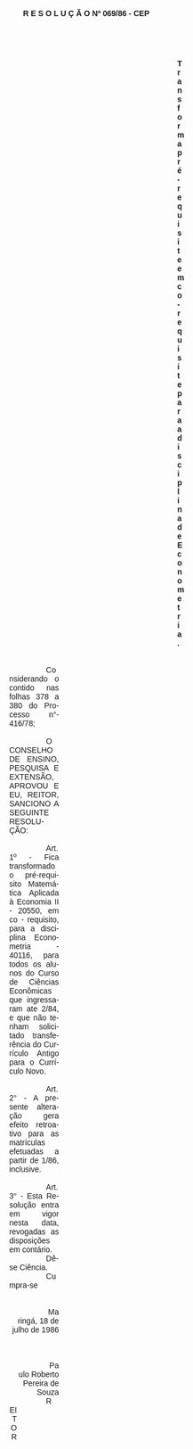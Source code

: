 <body lang=PT-BR style='tab-interval:36.0pt'>

<div class=Section1>

<p class=MsoNormal align=center style='text-align:center'><b style='mso-bidi-font-weight:
normal'><span style='font-family:Arial;mso-no-proof:yes'>R E S O L U Ç Ã O Nº 069/86
- CEP<o:p></o:p></span></b></p>

<p class=MsoNormal><b style='mso-bidi-font-weight:normal'><span
style='font-family:Arial;mso-no-proof:yes'><o:p>&nbsp;</o:p></span></b></p>

<p class=MsoNormal><b style='mso-bidi-font-weight:normal'><span
style='font-family:Arial;mso-no-proof:yes'><o:p>&nbsp;</o:p></span></b></p>

<p class=MsoNormal style='margin-top:0cm;margin-right:225.95pt;margin-bottom:
0cm;margin-left:11.0cm;margin-bottom:.0001pt;text-align:justify'><b
style='mso-bidi-font-weight:normal'><span style='font-family:Arial;mso-no-proof:
yes'>Transforma pré - requisite em co-requisite para a disciplina de
Econometria.<o:p></o:p></span></b></p>

<p class=MsoNormal style='margin-top:0cm;margin-right:225.95pt;margin-bottom:
0cm;margin-left:3.0cm;margin-bottom:.0001pt;text-indent:49.65pt'><b
style='mso-bidi-font-weight:normal'><span style='font-family:Arial;mso-no-proof:
yes'><o:p>&nbsp;</o:p></span></b></p>

<p class=MsoNormal style='margin-top:0cm;margin-right:225.95pt;margin-bottom:
0cm;margin-left:3.0cm;margin-bottom:.0001pt;text-align:justify;text-indent:
49.65pt'><span style='font-family:Arial;mso-no-proof:yes'><o:p>&nbsp;</o:p></span></p>

<p class=MsoNormal style='margin-top:0cm;margin-right:225.95pt;margin-bottom:
0cm;margin-left:3.0cm;margin-bottom:.0001pt;text-align:justify;text-indent:
49.65pt'><span style='font-family:Arial;mso-no-proof:yes'>Considerando o
contido nas folhas <st1:metricconverter ProductID="378 a" w:st="on">378 a</st1:metricconverter>
380 do Processo n°- 416/78;<o:p></o:p></span></p>

<p class=MsoNormal style='margin-top:0cm;margin-right:225.95pt;margin-bottom:
0cm;margin-left:3.0cm;margin-bottom:.0001pt;text-align:justify;text-indent:
49.65pt'><span style='font-family:Arial;mso-no-proof:yes'><o:p>&nbsp;</o:p></span></p>

<p class=MsoNormal style='margin-top:0cm;margin-right:225.95pt;margin-bottom:
0cm;margin-left:3.0cm;margin-bottom:.0001pt;text-align:justify;text-indent:
49.65pt'><span style='font-family:Arial;mso-no-proof:yes'>O CONSELHO DE ENSINO,
PESQUISA E EXTENSÃO, APROVOU E EU, REITOR, SANCIONO A SEGUINTE RESOLUÇÃO:<o:p></o:p></span></p>

<p class=MsoNormal style='margin-top:0cm;margin-right:225.95pt;margin-bottom:
0cm;margin-left:3.0cm;margin-bottom:.0001pt;text-align:justify;text-indent:
49.65pt'><span style='font-family:Arial;mso-no-proof:yes'><o:p>&nbsp;</o:p></span></p>

<p class=MsoNormal style='margin-top:0cm;margin-right:225.95pt;margin-bottom:
0cm;margin-left:3.0cm;margin-bottom:.0001pt;text-align:justify;text-indent:
49.65pt'><span style='font-family:Arial;mso-no-proof:yes'>Art. 1º - Fica
transformado o pré-requisito Matemática Aplicada à Economia II - 20550, em co -
requisito, para a disciplina Econometria - 40116, para todos os alunos do Curso
de Ciências Econômicas que ingressaram ate 2/84, e que não tenham solicitado
transferência do Currículo Antigo para o Currículo Novo.<o:p></o:p></span></p>

<p class=MsoNormal style='margin-top:0cm;margin-right:225.95pt;margin-bottom:
0cm;margin-left:3.0cm;margin-bottom:.0001pt;text-align:justify;text-indent:
49.65pt'><span style='font-family:Arial;mso-no-proof:yes'><o:p>&nbsp;</o:p></span></p>

<p class=MsoNormal style='margin-top:0cm;margin-right:225.95pt;margin-bottom:
0cm;margin-left:3.0cm;margin-bottom:.0001pt;text-align:justify;text-indent:
49.65pt'><span style='font-family:Arial;mso-no-proof:yes'>Art. 2° - A presente
alteração gera efeito retroativo para as matrículas efetuadas a partir de 1/86,
inclusive.<o:p></o:p></span></p>

<p class=MsoNormal style='margin-top:0cm;margin-right:225.95pt;margin-bottom:
0cm;margin-left:3.0cm;margin-bottom:.0001pt;text-align:justify;text-indent:
49.65pt'><span style='font-family:Arial;mso-no-proof:yes'><o:p>&nbsp;</o:p></span></p>

<p class=MsoNormal style='margin-top:0cm;margin-right:225.95pt;margin-bottom:
0cm;margin-left:3.0cm;margin-bottom:.0001pt;text-align:justify;text-indent:
49.65pt'><span style='font-family:Arial;mso-no-proof:yes'>Art. 3° - Esta Resolução
entra em vigor nesta data, revogadas as disposições em contário.<o:p></o:p></span></p>

<p class=MsoNormal style='margin-top:0cm;margin-right:225.95pt;margin-bottom:
0cm;margin-left:3.0cm;margin-bottom:.0001pt;text-align:justify;text-indent:
49.65pt'><span style='font-family:Arial;mso-no-proof:yes'>Dê-se Ciência.<o:p></o:p></span></p>

<p class=MsoNormal style='margin-top:0cm;margin-right:225.95pt;margin-bottom:
0cm;margin-left:3.0cm;margin-bottom:.0001pt;text-align:justify;text-indent:
49.65pt'><span style='font-family:Arial;mso-no-proof:yes'>Cumpra-se<o:p></o:p></span></p>

<p class=MsoNormal style='margin-top:0cm;margin-right:225.95pt;margin-bottom:
0cm;margin-left:3.0cm;margin-bottom:.0001pt;text-align:justify;text-indent:
49.65pt'><span style='font-family:Arial;mso-no-proof:yes'><o:p>&nbsp;</o:p></span></p>

<p class=MsoNormal style='margin-top:0cm;margin-right:225.95pt;margin-bottom:
0cm;margin-left:3.0cm;margin-bottom:.0001pt;text-align:justify;text-indent:
49.65pt'><span style='font-family:Arial;mso-no-proof:yes'><o:p>&nbsp;</o:p></span></p>

<p class=MsoNormal align=right style='margin-top:0cm;margin-right:225.95pt;
margin-bottom:0cm;margin-left:3.0cm;margin-bottom:.0001pt;text-align:right;
text-indent:49.65pt'><span style='font-family:Arial;mso-no-proof:yes'>Maringá, 18
de julho de 1986<o:p></o:p></span></p>

<p class=MsoNormal align=right style='margin-top:0cm;margin-right:225.95pt;
margin-bottom:0cm;margin-left:3.0cm;margin-bottom:.0001pt;text-align:right;
text-indent:49.65pt'><span style='font-family:Arial;mso-no-proof:yes'><o:p>&nbsp;</o:p></span></p>

<p class=MsoNormal align=right style='margin-top:0cm;margin-right:225.95pt;
margin-bottom:0cm;margin-left:3.0cm;margin-bottom:.0001pt;text-align:right;
text-indent:49.65pt'><span style='font-family:Arial;mso-no-proof:yes'><o:p>&nbsp;</o:p></span></p>

<p class=MsoNormal align=right style='margin-top:0cm;margin-right:225.95pt;
margin-bottom:0cm;margin-left:3.0cm;margin-bottom:.0001pt;text-align:right;
text-indent:49.65pt'><span style='font-family:Arial;mso-no-proof:yes'><o:p>&nbsp;</o:p></span></p>

<p class=MsoNormal align=right style='margin-top:0cm;margin-right:225.95pt;
margin-bottom:0cm;margin-left:3.0cm;margin-bottom:.0001pt;text-align:right;
text-indent:49.65pt'><span style='font-family:Arial;mso-no-proof:yes'>Paulo
Roberto Pereira de Souza<o:p></o:p></span></p>

<p class=MsoNormal align=right style='margin-top:0cm;margin-right:282.65pt;
margin-bottom:0cm;margin-left:3.0cm;margin-bottom:.0001pt;text-align:right;
text-indent:49.65pt'><span style='font-family:Arial;mso-no-proof:yes'>REITOR<o:p></o:p></span></p>

</div>

</body>
